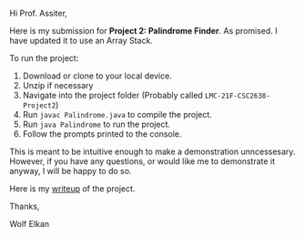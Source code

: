 Hi Prof. Assiter,

Here is my submission for **Project 2: Palindrome Finder**.  As promised. I have updated it to use an Array Stack.  

To run the project:
1. Download or clone to your local device.
2. Unzip if necessary
3. Navigate into the project folder (Probably called `LMC-21F-CSC2638-Project2`)
4. Run `javac Palindrome.java` to compile the project.
5. Run `java Palindrome` to run the project.
6. Follow the prompts printed to the console.

This is meant to be intuitive enough to make a demonstration unncessesary.  However, if you have any questions, or would like me to demonstrate it anyway, I will be happy to do so.

Here is my [writeup](writeup.md) of the project.

Thanks,

Wolf Elkan